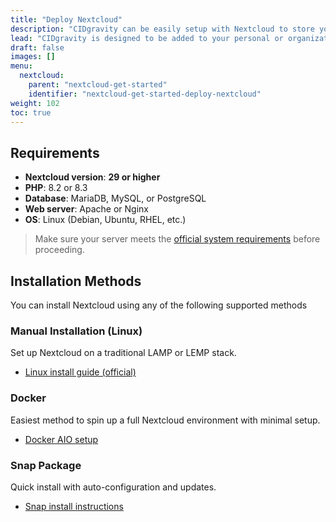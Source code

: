 ```yaml
---
title: "Deploy Nextcloud"
description: "CIDgravity can be easily setup with Nextcloud to store your files on IPFS"
lead: "CIDgravity is designed to be added to your personal or organization-managed Nextcloud instance."
draft: false
images: []
menu:
  nextcloud:
    parent: "nextcloud-get-started"
    identifier: "nextcloud-get-started-deploy-nextcloud"
weight: 102
toc: true
---
```



## Requirements

* **Nextcloud version**: **29 or higher**
* **PHP**: 8.2 or 8.3
* **Database**: MariaDB, MySQL, or PostgreSQL
* **Web server**: Apache or Nginx
* **OS**: Linux (Debian, Ubuntu, RHEL, etc.)

> Make sure your server meets the [official system requirements](https://docs.nextcloud.com/server/29/admin_manual/installation/system_requirements.html) before proceeding.


## Installation Methods

You can install Nextcloud using any of the following supported methods

### Manual Installation (Linux)

Set up Nextcloud on a traditional LAMP or LEMP stack.
- [Linux install guide (official)](https://docs.nextcloud.com/server/29/admin_manual/installation/source_installation.html)

### Docker

Easiest method to spin up a full Nextcloud environment with minimal setup.
- [Docker AIO setup](https://github.com/nextcloud/all-in-one)

### Snap Package

Quick install with auto-configuration and updates.
- [Snap install instructions](https://snapcraft.io/nextcloud)